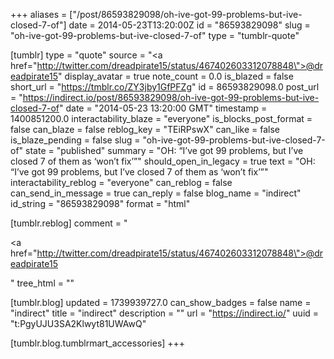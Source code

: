 +++
aliases = ["/post/86593829098/oh-ive-got-99-problems-but-ive-closed-7-of"]
date = 2014-05-23T13:20:00Z
id = "86593829098"
slug = "oh-ive-got-99-problems-but-ive-closed-7-of"
type = "tumblr-quote"

[tumblr]
type = "quote"
source = "<a href=\"http://twitter.com/dreadpirate15/status/467402603312078848\">@dreadpirate15</a>"
display_avatar = true
note_count = 0.0
is_blazed = false
short_url = "https://tmblr.co/ZY3jby1GfPFZg"
id = 86593829098.0
post_url = "https://indirect.io/post/86593829098/oh-ive-got-99-problems-but-ive-closed-7-of"
date = "2014-05-23 13:20:00 GMT"
timestamp = 1400851200.0
interactability_blaze = "everyone"
is_blocks_post_format = false
can_blaze = false
reblog_key = "TEiRPswX"
can_like = false
is_blaze_pending = false
slug = "oh-ive-got-99-problems-but-ive-closed-7-of"
state = "published"
summary = "OH: “I’ve got 99 problems, but I’ve closed 7 of them as ‘won’t fix’”"
should_open_in_legacy = true
text = "OH: &ldquo;I&rsquo;ve got 99 problems, but I&rsquo;ve closed 7 of them as &lsquo;won&rsquo;t fix&rsquo;&rdquo;"
interactability_reblog = "everyone"
can_reblog = false
can_send_in_message = true
can_reply = false
blog_name = "indirect"
id_string = "86593829098"
format = "html"

[tumblr.reblog]
comment = "<p><a href=\"http://twitter.com/dreadpirate15/status/467402603312078848\">@dreadpirate15</a></p>"
tree_html = ""

[tumblr.blog]
updated = 1739939727.0
can_show_badges = false
name = "indirect"
title = "indirect"
description = ""
url = "https://indirect.io/"
uuid = "t:PgyUJU3SA2Klwyt81UWAwQ"

[tumblr.blog.tumblrmart_accessories]
+++
